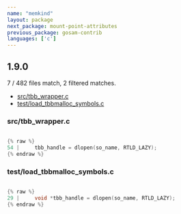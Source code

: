 ```yaml
---
name: "memkind"
layout: package
next_package: mount-point-attributes
previous_package: gosam-contrib
languages: ['c']
---
```

## 1.9.0
7 / 482 files match, 2 filtered matches.

 - [src/tbb_wrapper.c](#srctbb_wrapperc)
 - [test/load_tbbmalloc_symbols.c](#testload_tbbmalloc_symbolsc)

### src/tbb_wrapper.c

```c

{% raw %}
54 |     tbb_handle = dlopen(so_name, RTLD_LAZY);
{% endraw %}

```
### test/load_tbbmalloc_symbols.c

```c

{% raw %}
29 |     void *tbb_handle = dlopen(so_name, RTLD_LAZY);
{% endraw %}

```